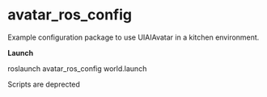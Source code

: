 # avatar_ros_config

Example configuration package to use UIAIAvatar in a kitchen environment.


**Launch**

 roslaunch avatar_ros_config world.launch

Scripts are deprected
